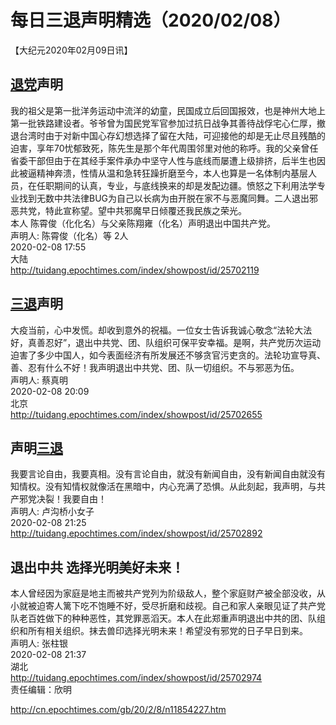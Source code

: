 # 每日三退声明精选（2020/02/08）
  
  
【大纪元2020年02月09日讯】  
## <a href="http://cn.epochtimes.com/gb/tag/%E9%80%80%E5%85%9A.html">退党</a>声明  
我的祖父是第一批洋务运动中流洋的幼童，民国成立后回国报效，也是神州大地上第一批铁路建设者。爷爷曾为国民党军官参加过抗日战争其善待战俘宅心仁厚，撤退台湾时由于对新中国心存幻想选择了留在大陆，可迎接他的却是无止尽且残酷的迫害，享年70忧郁致死，陈先生是那个年代周围邻里对他的称呼。我的父亲曾任省委干部但由于在其经手案件承办中坚守人性与底线而屡遭上级排挤，后半生也因此被逼精神奔溃，性情从温和急转狂躁折磨至今，本人也算是一名体制内基层人员，在任职期间的认真，专业，与底线换来的却是发配边疆。愤怒之下利用法学专业找到无数中共法律BUG为自己以长病为由开脱在家不与恶魔同舞。二人退出邪恶共党，特此宣称望。望中共邪魔早日倾覆还我民族之荣光。  
本人 陈霄俊（化化名）与父亲陈翔雍（化名）声明退出中国共产党。  
声明人: 陈霄俊（化名）等 2人  
2020-02-08 17:55  
大陆  
<a href="http://tuidang.epochtimes.com/index/showpost/id/25702119">http://tuidang.epochtimes.com/index/showpost/id/25702119</a>  
## <a href="http://cn.epochtimes.com/gb/tag/%E4%B8%89%E9%80%80.html">三退</a>声明  
大疫当前，心中发慌。却收到意外的祝福。一位女士告诉我诚心敬念“法轮大法好，真善忍好”，退出中共党、团、队组织可保平安幸福。是啊，共产党历次运动迫害了多少中国人，如今表面经济有所发展还不够贪官污吏贪的。法轮功宣导真、善、忍有什么不好！我声明退出中共党、团、队一切组织。不与邪恶为伍。  
声明人: 蔡真明  
2020-02-08 20:09  
北京  
<a href="http://tuidang.epochtimes.com/index/showpost/id/25702655">http://tuidang.epochtimes.com/index/showpost/id/25702655</a>  
## 声明<a href="http://cn.epochtimes.com/gb/tag/%E4%B8%89%E9%80%80.html">三退</a>  
我要言论自由，我要真相。没有言论自由，就没有新闻自由，没有新闻自由就没有知情权。没有知情权就像活在黑暗中，内心充满了恐惧。从此刻起，我声明，与共产邪党决裂！我要自由！  
声明人: 卢沟桥小女子  
2020-02-08 21:25  
<a href="http://tuidang.epochtimes.com/index/showpost/id/25702892">http://tuidang.epochtimes.com/index/showpost/id/25702892</a>  
## 退出中共 选择光明美好未来！  
本人曾经因为家庭是地主而被共产党列为阶级敌人，整个家庭财产被全部没收，从小就被迫寄人篱下吃不饱睡不好，受尽折磨和歧视。自己和家人亲眼见证了共产党队老百姓做下的种种恶性，其党罪恶滔天。本人在此郑重声明退出中共的团、队组织和所有相关组织。抹去兽印选择光明未来！希望没有邪党的日子早日到来。  
声明人: 张柱银  
2020-02-08 21:37  
湖北  
<a href="http://tuidang.epochtimes.com/index/showpost/id/25702974">http://tuidang.epochtimes.com/index/showpost/id/25702974</a>  
责任编辑：欣明  
  
  
  
http://cn.epochtimes.com/gb/20/2/8/n11854227.htm
